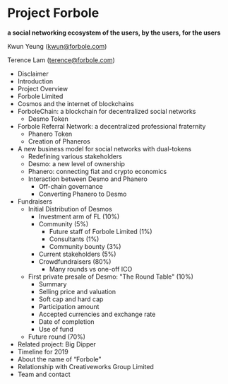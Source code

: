 # Project Forbole
**a social networking ecosystem of the users, by the users, for the users**

Kwun Yeung (kwun@forbole.com)

Terence Lam (terence@forbole.com)

- Disclaimer
- Introduction
- Project Overview
- Forbole Limited
- Cosmos and the internet of blockchains
- ForboleChain: a blockchain for decentralized social networks
  - Desmo Token
- Forbole Referral Network: a decentralized professional fraternity
  - Phanero Token
  - Creation of Phaneros
- A new business model for social networks with dual-tokens
  - Redefining various stakeholders
  - Desmo: a new level of ownership  
  - Phanero: connecting fiat and crypto economics
  - Interaction between Desmo and Phanero
     - Off-chain governance
     - Converting Phanero to Desmo
- Fundraisers 
  - Initial Distribution of Desmos
     - Investment arm of FL (10%)
     - Community (5%)
        - Future staff of Forbole Limited (1%)
        - Consultants (1%)
        - Community bounty (3%)
     - Current stakeholders (5%)
     - Crowdfundraisers (80%)
        - Many rounds vs one-off ICO
  - First private presale of Desmo: "The Round Table" (10%)
     - Summary 
     - Selling price and valuation
     - Soft cap and hard cap
     - Participation amount
     - Accepted currencies and exchange rate
     - Date of completion
     - Use of fund
  - Future round (70%)
- Related project: Big Dipper
- Timeline for 2019
- About the name of “Forbole”
- Relationship with Creativeworks Group Limited
- Team and contact


